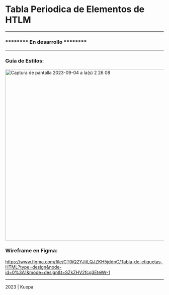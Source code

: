 # Tabla Periodica de Elementos de HTLM
----
### ******** En desarrollo ********

---

### Guía de Estilos:

<img width="544" alt="Captura de pantalla 2023-09-04 a la(s) 2 26 08" src="https://github.com/DanielaSanchez130571/Tabla_periodica_HTML/assets/70339598/7207f3de-656e-4bba-b9c1-7cb090c00037">


### Wireframe en Figma: 

https://www.figma.com/file/CT0iQ2YJitLQJZKH5jddpC/Tabla-de-etiquetas-HTML?type=design&node-id=0%3A1&mode=design&t=SZkZHV2fcg3EteWr-1

---
2023 | Kuepa 
